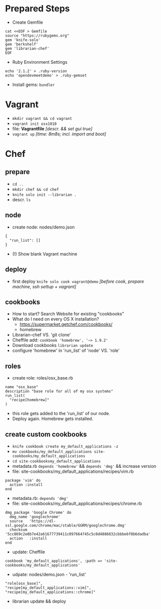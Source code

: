 # Prepared Steps

- Create Gemfile
```
cat <<EOF > Gemfile
source "https://rubygems.org"
gem 'knife-solo'
gem 'berkshelf'
gem 'librarian-chef'
EOF
```

- Ruby Environment Settings
```
echo '2.1.2' > .ruby-version
echo 'opendevmeetdemo' > .ruby-gemset
```

- Install gems: ```bundler```

# Vagrant

- ```mkdir vagrant && cd vagrant```
- ```vagrant init osx1010```
- file: **Vagrantfile** *[descr. && set gui true]*
- ```vagrant up``` *[time: 8m8s; incl. import and boot]*

# Chef
## prepare
- ```cd ..```
- ```mkdir chef && cd chef```
- ```knife solo init --librarian .```
- descr. <files> ```ls```

## node
- create node: nodes/demo.json
```
{
  "run_list": []
}
```
- (!) Show blank Vagrant machine

## deploy
- first deploy ```knife solo cook vagrant@demo``` *[before cook, prepare machine, ssh settup + vagrant]*

## cookbooks
- How to start? Search Website for existing "cookbooks"
- What do I need on every OS X installation?
  - https://supermarket.getchef.com/cookbooks/
  - homebrew
- Librarian-chef VS. 'git clone'
- Cheffile add: ```cookbook 'homebrew', '~> 1.9.2'```
- Download cookbooks ```librarian update```
- configure 'homebrew' in 'run_list' of 'node' VS. 'role'

## roles
- create role: roles/osx_base.rb
```
name "osx_base"
description "base role for all of my osx systems"
run_list(
  "recipe[homebrew]"
)
```
- this role gets added to the 'run_list' of our node.
- Deploy again. Homebrew gets installed.

## create custom cookbooks

- ```knife cookbook create my_default_applications -z```
- ```mv cookbooks/my_default_applications site-cookbooks/my_default_applications```
- ```cd site-cookbooksmy_default_applications```
- metadata.rb ```depends 'homebrew'``` && ```depends 'dmg'``` && increase version
- file: site-cookbooks/my_default_applications/recipes/vim.rb
```
package 'vim' do
  action :install
end
```
- metadata.rb: ```depends 'dmg'```
- file: site-cookbooks/my_default_applications/recipes/chrome.rb
```
dmg_package 'Google Chrome' do
  dmg_name 'googlechrome'
  source   'https://dl-ssl.google.com/chrome/mac/stable/GGRM/googlechrome.dmg'
  checksum '5cc869c2e8b7e42a61677739411c097664745c5c0d4886832cbbbe6f8b6dadba'
  action   :install
end
```
- update: Cheffile
```
cookbook 'my_default_applications', :path => 'site-cookbooks/my_default_applications'
```
- udpate: nodes/demo.json - 'run_list'
```
"role[osx_base]",
"recipe[my_default_applications::vim]",
"recipe[my_default_applications::chrome]"
```
- librarian update && deploy